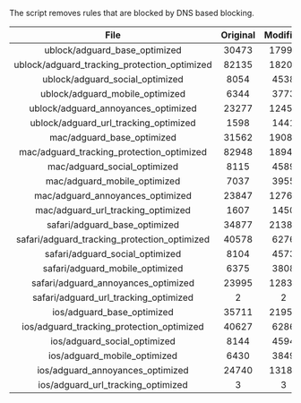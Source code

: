 The script removes rules that are blocked by DNS based blocking.


| File | Original | Modified |
|:----:|:-----:|:-----:|
| ublock/adguard_base_optimized | 30473 | 17995 |
| ublock/adguard_tracking_protection_optimized | 82135 | 18200 |
| ublock/adguard_social_optimized | 8054 | 4538 |
| ublock/adguard_mobile_optimized | 6344 | 3773 |
| ublock/adguard_annoyances_optimized | 23277 | 12450 |
| ublock/adguard_url_tracking_optimized | 1598 | 1441 |
| mac/adguard_base_optimized | 31562 | 19085 |
| mac/adguard_tracking_protection_optimized | 82948 | 18944 |
| mac/adguard_social_optimized | 8115 | 4589 |
| mac/adguard_mobile_optimized | 7037 | 3955 |
| mac/adguard_annoyances_optimized | 23847 | 12763 |
| mac/adguard_url_tracking_optimized | 1607 | 1450 |
| safari/adguard_base_optimized | 34877 | 21382 |
| safari/adguard_tracking_protection_optimized | 40578 | 6276 |
| safari/adguard_social_optimized | 8104 | 4573 |
| safari/adguard_mobile_optimized | 6375 | 3808 |
| safari/adguard_annoyances_optimized | 23995 | 12836 |
| safari/adguard_url_tracking_optimized | 2 | 2 |
| ios/adguard_base_optimized | 35711 | 21955 |
| ios/adguard_tracking_protection_optimized | 40627 | 6286 |
| ios/adguard_social_optimized | 8144 | 4594 |
| ios/adguard_mobile_optimized | 6430 | 3849 |
| ios/adguard_annoyances_optimized | 24740 | 13187 |
| ios/adguard_url_tracking_optimized | 3 | 3 |